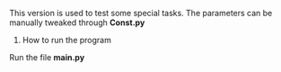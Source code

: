 This version is used to test some special tasks. The parameters can be manually tweaked through **Const.py**

1. How to run the program

Run the file **main.py**

